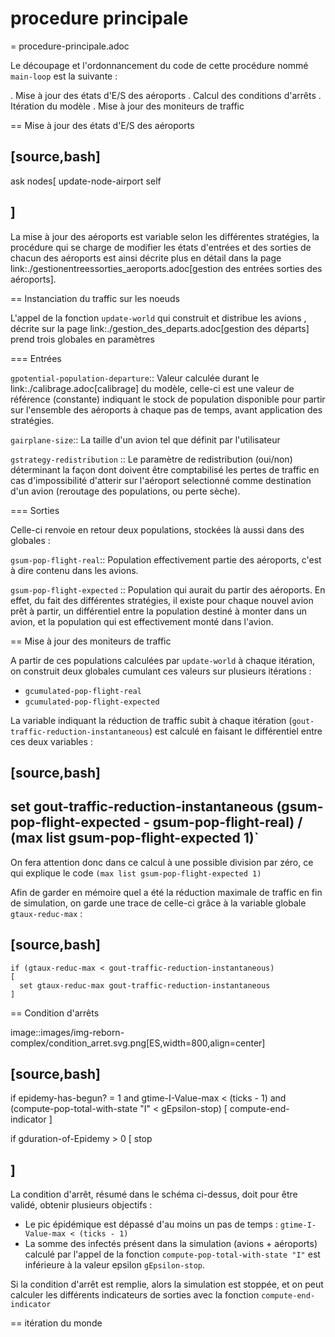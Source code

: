 # procedure principale

= procedure-principale.adoc

Le découpage et l'ordonnancement du code de cette procédure nommé `main-loop` est la suivante :

. Mise à jour des états d'E/S des aéroports . Calcul des conditions d'arrêts . Itération du modèle . Mise à jour des moniteurs de traffic

== Mise à jour des états d'E/S des aéroports

## \[source,bash\]

ask nodes\[ update-node-airport self

## \]

La mise à jour des aéroports est variable selon les différentes stratégies, la procédure qui se charge de modifier les états d'entrées et des sorties de chacun des aéroports est ainsi décrite plus en détail dans la page link:./gestionentreessorties\_aeroports.adoc\[gestion des entrées sorties des aéroports\].

== Instanciation du traffic sur les noeuds

L'appel de la fonction `update-world` qui construit et distribue les avions , décrite sur la page link:./gestion\_des\_departs.adoc\[gestion des départs\] prend trois globales en paramètres

=== Entrées

`gpotential-population-departure`:: Valeur calculée durant le link:./calibrage.adoc\[calibrage\] du modèle, celle-ci est une valeur de référence \(constante\) indiquant le stock de population disponible pour partir sur l'ensemble des aéroports à chaque pas de temps, avant application des stratégies.

`gairplane-size`:: La taille d'un avion tel que définit par l'utilisateur

`gstrategy-redistribution` :: Le paramètre de redistribution \(oui/non\) déterminant la façon dont doivent être comptabilisé les pertes de traffic en cas d'impossibilité d'atterir sur l'aéroport selectionné comme destination d'un avion \(reroutage des populations, ou perte sèche\).

=== Sorties

Celle-ci renvoie en retour deux populations, stockées là aussi dans des globales :

`gsum-pop-flight-real`:: Population effectivement partie des aéroports, c'est à dire contenu dans les avions.

`gsum-pop-flight-expected` :: Population qui aurait du partir des aéroports. En effet, du fait des différentes stratégies, il existe pour chaque nouvel avion prêt à partir, un différentiel entre la population destiné à monter dans un avion, et la population qui est effectivement monté dans l'avion.

== Mise à jour des moniteurs de traffic

A partir de ces populations calculées par `update-world` à chaque itération, on construit deux globales cumulant ces valeurs sur plusieurs itérations :

* `gcumulated-pop-flight-real`
* `gcumulated-pop-flight-expected`

La variable indiquant la réduction de traffic subit à chaque itération \(`gout-traffic-reduction-instantaneous`\) est calculé en faisant le différentiel entre ces deux variables :

## \[source,bash\]

## set gout-traffic-reduction-instantaneous \(gsum-pop-flight-expected - gsum-pop-flight-real\) / \(max list gsum-pop-flight-expected 1\)\`

On fera attention donc dans ce calcul à une possible division par zéro, ce qui explique le code `(max list gsum-pop-flight-expected 1)`

Afin de garder en mémoire quel a été la réduction maximale de traffic en fin de simulation, on garde une trace de celle-ci grâce à la variable globale `gtaux-reduc-max` :

## \[source,bash\]

```text
if (gtaux-reduc-max < gout-traffic-reduction-instantaneous) 
[
  set gtaux-reduc-max gout-traffic-reduction-instantaneous
]
```

== Condition d'arrêts

image::images/img-reborn-complex/condition\_arret.svg.png\[ES,width=800,align=center\]

## \[source,bash\]

if epidemy-has-begun? = 1 and gtime-I-Value-max &lt; \(ticks - 1\) and \(compute-pop-total-with-state "I" &lt; gEpsilon-stop\) \[ compute-end-indicator \]

if gduration-of-Epidemy &gt; 0 \[ stop

## \]

La condition d'arrêt, résumé dans le schéma ci-dessus, doit pour être validé, obtenir plusieurs objectifs :

* Le pic épidémique est dépassé d'au moins un pas de temps : `gtime-I-Value-max < (ticks - 1)`
* La somme des infectés présent dans la simulation \(avions + aéroports\) calculé par l'appel de la fonction `compute-pop-total-with-state "I"` est inférieure à la valeur epsilon `gEpsilon-stop`.

Si la condition d'arrêt est remplie, alors la simulation est stoppée, et on peut calculer les différents indicateurs de sorties avec la fonction `compute-end-indicator`

== itération du monde

